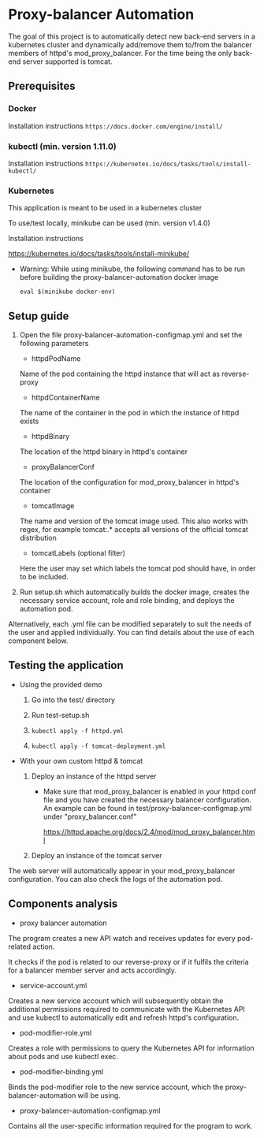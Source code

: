 # Proxy-balancer Automation

The goal of this project is to automatically detect new back-end servers in a kubernetes cluster and dynamically add/remove them to/from the balancer members of httpd's mod_proxy_balancer.
For the time being the only back-end server supported is tomcat.

## Prerequisites

### Docker

Installation instructions
`https://docs.docker.com/engine/install/`

### kubectl (min. version 1.11.0)

Installation instructions
`https://kubernetes.io/docs/tasks/tools/install-kubectl/`

### Kubernetes

This application is meant to be used in a kubernetes cluster

To use/test locally, minikube can be used (min. version v1.4.0)

Installation instructions

https://kubernetes.io/docs/tasks/tools/install-minikube/

- Warning: While using minikube, the following command has to be run before building the proxy-balancer-automation docker image

  `eval $(minikube docker-env)`

## Setup guide

1. Open the file proxy-balancer-automation-configmap.yml and set the following parameters

   - httpdPodName

   Name of the pod containing the httpd instance that will act as reverse-proxy

   - httpdContainerName

   The name of the container in the pod in which the instance of httpd exists

   - httpdBinary

   The location of the httpd binary in httpd's container

   - proxyBalancerConf

   The location of the configuration for mod_proxy_balancer in httpd's container

   - tomcatImage

   The name and version of the tomcat image used. This also works with regex, for example tomcat:.\* accepts all versions of the official tomcat distribution

   - tomcatLabels (optional filter)

   Here the user may set which labels the tomcat pod should have, in order to be included.

2. Run setup.sh which automatically builds the docker image, creates the necessary service account, role and role binding, and deploys the automation pod.

Alternatively, each .yml file can be modified separately to suit the needs of the user and applied individually. You can find details about the use of each component below.

## Testing the application

- Using the provided demo

  1. Go into the test/ directory

  2. Run test-setup.sh

  3. `kubectl apply -f httpd.yml`

  4. `kubectl apply -f tomcat-deployment.yml`

- With your own custom httpd & tomcat

  1. Deploy an instance of the httpd server

     - Make sure that mod_proxy_balancer is enabled in your httpd conf file and you have created the necessary balancer configuration. An example can be found in test/proxy-balancer-configmap.yml under "proxy_balancer.conf"

       https://httpd.apache.org/docs/2.4/mod/mod_proxy_balancer.html

  2. Deploy an instance of the tomcat server

The web server will automatically appear in your mod_proxy_balancer configuration.
You can also check the logs of the automation pod.

## Components analysis

- proxy balancer automation

The program creates a new API watch and receives updates for every pod-related action.

It checks if the pod is related to our reverse-proxy or if it fulfils the criteria for a balancer member server and acts accordingly.

- service-account.yml

Creates a new service account which will subsequently obtain the additional permissions required to communicate with the Kubernetes API and use kubectl to automatically edit and refresh httpd's configuration.

- pod-modifier-role.yml

Creates a role with permissions to query the Kubernetes API for information about pods and use kubectl exec.

- pod-modifier-binding.yml

Binds the pod-modifier role to the new service account, which the proxy-balancer-automation will be using.

- proxy-balancer-automation-configmap.yml

Contains all the user-specific information required for the program to work.
